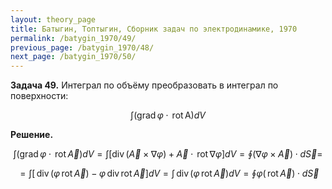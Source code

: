 ```yaml
---
layout: theory_page
title: Батыгин, Топтыгин, Сборник задач по электродинамике, 1970
permalink: /batygin_1970/49/
previous_page: /batygin_1970/48/
next_page: /batygin_1970/50/
---
```


**Задача 49.** Интеграл по объёму преобразовать в интеграл по поверхности:

$$
\int (\mathrm{grad\,}\varphi\cdot\mathrm{\,rot\,A}) dV
$$

**Решение.**

$$
\int (\mathrm{grad\,}\varphi\cdot\mathrm{\,rot\,} \vec{A}) dV = \int [\mathrm{div\,}(\vec{A} \times \nabla \varphi ) + \vec{A}\cdot\mathrm{\,rot\,}\nabla\varphi] dV = \oint (\nabla \varphi \times \vec{A})\cdot d\vec{S} = 
$$

$$
= \int [\mathrm{\,div\,} (\varphi \mathrm{\,rot\,} \vec{A}) - \varphi \mathrm{\,div\,rot\,}\vec{A}] dV = \int \mathrm{\,div\,}(\varphi \mathrm{\,rot\,} \vec{A}) dV = \oint \varphi (\mathrm{\,rot\,} \vec{A}) \cdot d\vec{S}
$$

